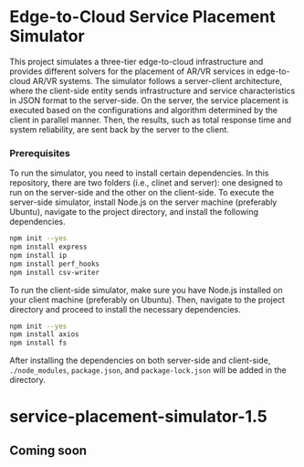 # Edge-to-Cloud Service Placement Simulator
This project simulates a three-tier edge-to-cloud infrastructure and provides different solvers for the placement of AR/VR services in edge-to-cloud AR/VR systems. The simulator follows a server-client architecture, where the client-side entity sends infrastructure and service characteristics in JSON format to the server-side. On the server, the service placement is executed based on the configurations and algorithm determined by the client in parallel manner. Then, the results, such as total response time and system reliability, are sent back by the server to the client.

### Prerequisites
To run the simulator, you need to install certain dependencies. In this repository, there are two folders (i.e., clinet and server): one designed to run on the server-side and the other on the client-side. To execute the server-side simulator, install Node.js on the server machine (preferably Ubuntu), navigate to the project directory, and install the following dependencies.

```bash
npm init --yes
npm install express
npm install ip
npm install perf_hooks
npm install csv-writer
```
To run the client-side simulator, make sure you have Node.js installed on your client machine (preferably on Ubuntu). Then, navigate to the project directory and proceed to install the necessary dependencies.

```bash
npm init --yes
npm install axios
npm install fs
```

After installing the dependencies on both server-side and client-side, `./node_modules`, `package.json`, and `package-lock.json` will be added in the directory.

# service-placement-simulator-1.5
## Coming soon
